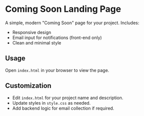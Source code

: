 # Coming Soon Landing Page

A simple, modern "Coming Soon" page for your project. Includes:

- Responsive design
- Email input for notifications (front-end only)
- Clean and minimal style

## Usage

Open `index.html` in your browser to view the page.

## Customization

- Edit `index.html` for your project name and description.
- Update styles in `style.css` as needed.
- Add backend logic for email collection if required.
